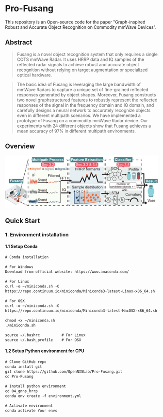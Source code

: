 # Pro-Fusang
 This repository is an Open-source code for the paper "Graph-inspired Robust and Accurate Object Recognition on Commodity mmWave Devices". 
 

## Abstract
>Fusang is a novel object recognition system that only requires a single COTS mmWave Radar. It uses HRRP data and IQ 
samples of the reflected radar signals to achieve robust and accurate object recognition without relying on target augmentation 
or specialized optical hardware.

>The basic idea of Fusang is leveraging the large bandwidth of mmWave Radars to capture a unique set of fine-grained reflected responses generated by object shapes. Moreover, Fusang constructs two novel graphstructured features to robustly represent the reflected responses of
the signal in the frequency domain and IQ domain, and carefully designs a neural network to accurately recognize objects even in
different multipath scenarios. We have implemented a prototype of Fusang on a commodity mmWave Radar device. Our experiments with 24 different objects show that Fusang achieves a mean accuracy  of 97% in different multipath environments.

## Overview
![overview](./overview.png)

## Quick Start

### 1. Environment installation
#### 1.1 Setup Conda
```
# Conda installation

# For Windows
Download from official website: https://www.anaconda.com/

# For Linux
curl -o ~/miniconda.sh -O https://repo.continuum.io/miniconda/Miniconda3-latest-Linux-x86_64.sh

# For OSX
curl -o ~/miniconda.sh -O https://repo.continuum.io/miniconda/Miniconda3-latest-MacOSX-x86_64.sh

chmod +x ~/miniconda.sh    
./miniconda.sh  

source ~/.bashrc          # For Linux
source ~/.bash_profile    # For OSX

```
#### 1.2 Setup Python environment for CPU
```
# Clone GitHub repo
conda install git
git clone https://github.com/OpenNISLab/Pro-Fusang.git
cd Pro-Fusang

# Install python environment
cd 04_gnns_hrrp
conda env create -f environment.yml   

# Activate environment
conda activate Your envs
```